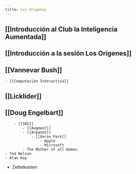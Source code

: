```yaml
---
title: Los Orígenes
---
```


## [[Introducción al Club la Inteligencia Aumentada]]
## [[Introducción a la sesión Los Orígenes]]
## [[Vannevar Bush]]
    - [[Computación Interactiva]]
## [[Licklider]]
## [[Doug Engelbart]]
        - [[SRI]]
            - [[Augment]]
            - [[Arpanet]]
                - [[Xerox Park]] 
                    - Apple
                    - Microsoft
            - The Mother of all Demos.
    - Ted Nelson
    - Alan Kay
- Zettelkasten

